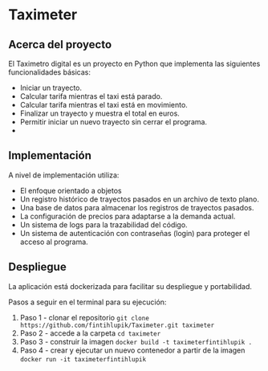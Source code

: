 # Taximeter

## Acerca del proyecto
El Taximetro digital es un proyecto en Python que implementa las siguientes funcionalidades básicas:
- Iniciar un trayecto.
- Calcular tarifa mientras el taxi está parado.
- Calcular tarifa mientras el taxi está en movimiento.
- Finalizar un trayecto y muestra el total en euros.
- Permitir iniciar un nuevo trayecto sin cerrar el programa.
- 
## Implementación
A nivel de implementación utiliza:
- El enfoque orientado a objetos
- Un registro histórico de trayectos pasados en un archivo de texto plano.
- Una base de datos para almacenar los registros de trayectos pasados.
- La configuración de precios para adaptarse a la demanda actual.
- Un sistema de logs para la trazabilidad del código.
- Un sistema de autenticación con contraseñas (login) para proteger el acceso al programa.

## Despliegue
La aplicación está dockerizada para facilitar su despliegue y portabilidad.

Pasos a seguir en el terminal para su ejecución:

1. Paso 1 - clonar el repositorio
   `git clone https://github.com/fintihlupik/Taximeter.git taximeter`
2. Paso 2 - accede a la carpeta
   `cd taximeter`
4. Paso 3 - construir la imagen
  `docker build -t taximeterfintihlupik .`
5. Paso 4 - crear y ejecutar un nuevo contenedor a partir de la imagen
   `docker run -it taximeterfintihlupik`

